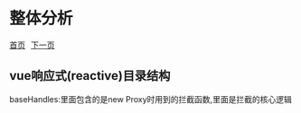 # 整体分析

<p style="display: flex; justify-content: start; gap: 10px;">
  <a href="../README.md">首页</a>
  <a href="../basic/README.md">下一页</a>
</p>

## vue响应式(reactive)目录结构

  baseHandles:里面包含的是new Proxy时用到的拦截函数,里面是拦截的核心逻辑
